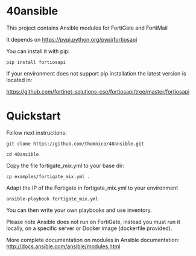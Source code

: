 # 40ansible

This project contains Ansible modules for FortiGate and FortiMail

It depends on https://pypi.python.org/pypi/fortiosapi

You can install it with pip:

`pip install fortiosapi `

If your environment does not support pip installation the latest version is located in:

 https://github.com/fortinet-solutions-cse/fortiosapi/tree/master/fortiosapi


# Quickstart

Follow next instructions:

`git clone https://github.com/thomnico/40ansible.git`

`cd 40ansible`

Copy the file fortigate_mix.yml to your base dir:

`cp examples/fortigate_mix.yml .`

Adapt the IP of the Fortigate in fortigate_mix.yml to your environment

`ansible-playbook fortigate_mix.yml`

You can then write your own playbooks and use inventory.

Please note Ansible does not run on FortiGate, instead you must run it locally, on a
specific server or Docker image (dockerfile provided).

More complete documentation on modules in Ansible documentation:
http://docs.ansible.com/ansible/modules.html
